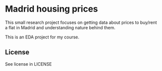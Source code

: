 # Madrid housing prices

This small research project focuses on getting data about prices
to buy/rent a flat in Madrid and understanding nature behind them.

This is an EDA project for my course.

## License

See license in LICENSE
